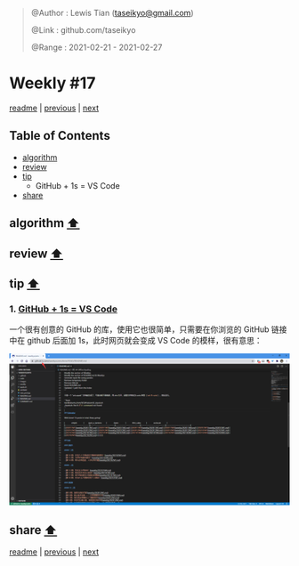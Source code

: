 > @Author  : Lewis Tian (taseikyo@gmail.com)
>
> @Link    : github.com/taseikyo
>
> @Range   : 2021-02-21 - 2021-02-27

# Weekly #17

[readme](../README.md) | [previous](202102W3.md) | [next](202102W5.md)

## Table of Contents

- [algorithm](#algorithm-)
- [review](#review-)
- [tip](#tip-)
	- GitHub + 1s = VS Code
- [share](#share-)

## algorithm [⬆](#weekly-17)

## review [⬆](#weekly-17)

## tip [⬆](#weekly-17)

### 1. [GitHub + 1s = VS Code](https://github.com/conwnet/github1s)

一个很有创意的 GitHub 的库，使用它也很简单，只需要在你浏览的 GitHub 链接中在 github 后面加 1s，此时网页就会变成 VS Code 的模样，很有意思：

![](../images/2021/02/20210221114200.png)

## share [⬆](#weekly-17)

[readme](../README.md) | [previous](202102W3.md) | [next](202102W5.md)
